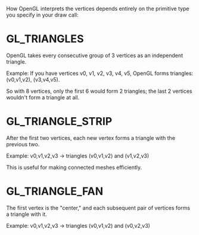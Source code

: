 How OpenGL interprets the vertices depends entirely on the primitive type you specify in your draw call:

# GL_TRIANGLES

OpenGL takes every consecutive group of 3 vertices as an independent triangle.

Example: If you have vertices v0, v1, v2, v3, v4, v5, OpenGL forms triangles: (v0,v1,v2), (v3,v4,v5).

So with 8 vertices, only the first 6 would form 2 triangles; the last 2 vertices wouldn't form a triangle at all.

# GL_TRIANGLE_STRIP

After the first two vertices, each new vertex forms a triangle with the previous two.

Example: v0,v1,v2,v3 → triangles (v0,v1,v2) and (v1,v2,v3)

This is useful for making connected meshes efficiently.

# GL_TRIANGLE_FAN

The first vertex is the "center," and each subsequent pair of vertices forms a triangle with it.

Example: v0,v1,v2,v3 → triangles (v0,v1,v2) and (v0,v2,v3)
